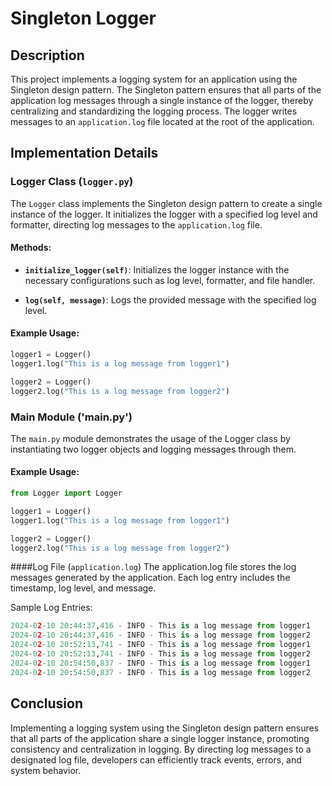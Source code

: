 # Singleton Logger

## Description

This project implements a logging system for an application using the Singleton design pattern. The Singleton pattern ensures that all parts of the application log messages through a single instance of the logger, thereby centralizing and standardizing the logging process. The logger writes messages to an `application.log` file located at the root of the application.

## Implementation Details

### Logger Class (`logger.py`)

The `Logger` class implements the Singleton design pattern to create a single instance of the logger. It initializes the logger with a specified log level and formatter, directing log messages to the `application.log` file.

#### Methods:

- **`initialize_logger(self)`**: Initializes the logger instance with the necessary configurations such as log level, formatter, and file handler.

- **`log(self, message)`**: Logs the provided message with the specified log level.

#### Example Usage:

```python
logger1 = Logger()
logger1.log("This is a log message from logger1")

logger2 = Logger()
logger2.log("This is a log message from logger2")
```
### Main Module ('main.py')

The `main.py` module demonstrates the usage of the Logger class by instantiating two logger objects and logging messages through them.

#### Example Usage:

```python
from Logger import Logger

logger1 = Logger()
logger1.log("This is a log message from logger1")

logger2 = Logger()
logger2.log("This is a log message from logger2")
```
  
####Log File (`application.log`)
The application.log file stores the log messages generated by the application. Each log entry includes the timestamp, log level, and message.

Sample Log Entries:

```python
2024-02-10 20:44:37,416 - INFO - This is a log message from logger1
2024-02-10 20:44:37,416 - INFO - This is a log message from logger2
2024-02-10 20:52:13,741 - INFO - This is a log message from logger1
2024-02-10 20:52:13,741 - INFO - This is a log message from logger2
2024-02-10 20:54:50,837 - INFO - This is a log message from logger1
2024-02-10 20:54:50,837 - INFO - This is a log message from logger2
```
## Conclusion

Implementing a logging system using the Singleton design pattern ensures that all parts of the application share a single logger instance, promoting consistency and centralization in logging. By directing log messages to a designated log file, developers can efficiently track events, errors, and system behavior.

